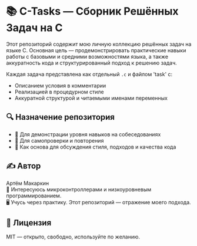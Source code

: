# 📚 C-Tasks — Сборник Решённых Задач на C

Этот репозиторий содержит мою личную коллекцию решённых задач на языке C. Основная цель — продемонстрировать практические навыки работы с базовыми и средними возможностями языка, а также аккуратность кода и структурированный подход к решению задач.

Каждая задача представлена как отдельный `.c` и файлом 'task' c:
- Описанием условия в комментарии
- Реализацией в процедурном стиле
- Аккуратной структурой и читаемыми именами переменных

## 🔍 Назначение репозитория

- 💼 Для демонстрации уровня навыков на собеседованиях
- 🧠 Для самопроверки и повторения
- 🧪 Как основа для обсуждения стиля, подходов и качества кода

## ✍️ Автор

Артём Макаркин  
🔧 Интересуюсь микроконтроллерами и низкоуровневым программированием.  
🖥️ Учусь через практику. Этот репозиторий — отражение моего подхода.

## 🪪 Лицензия

MIT — открыто, свободно, используйте по желанию.
